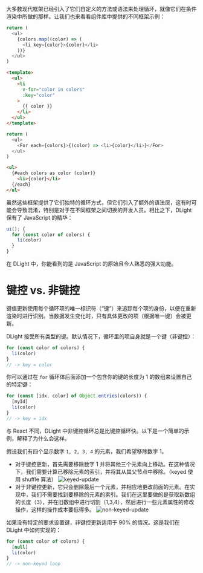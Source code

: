 大多数现代框架已经引入了它们自定义的方法或语法来处理循环，就像它们在条件渲染中所做的那样。让我们也来看看组件库中提供的不同框架示例：

```js [react]
return (
  <ul>
    {colors.map((color) => (
      <li key={color}>{color}</li>
    ))}
  </ul>
)
```

```html [vue]
<template>
  <ul>
    <li
      v-for="color in colors"
      :key="color"
    >
      {{ color }}
    </li>
  </ul>
</template>
```

```js [solid]
return (
  <ul>
    <For each={colors}>{(color) => <li>{color}</li>}</For>
  </ul>
)
```

```html [svelte]
<ul>
  {#each colors as color (color)}
    <li>{color}</li>
  {/each}
</ul>
```

虽然这些框架提供了它们独特的循环方式，但它们引入了额外的语法层，这有时可能会导致混淆，特别是对于在不同框架之间切换的开发人员。相比之下，DLight 保有了 JavaScript 的精华：

```js [dlight]
ui(); {
  for (const color of colors) {
    li(color)
  }
}
```

在 DLight 中，你能看到的是 JavaScript 的原始且令人熟悉的强大功能。

# 键控 vs. 非键控

键值更新使用每个循环项的唯一标识符（“键”）来追踪每个项的身份，以便在重新渲染时进行识别。当数据发生变化时，只有具体更改的项（根据唯一键）会被更新。

DLight 接受所有类型的键。默认情况下，循环里的项自身就是一个键（非键控）：

```js
for (const color of colors) {
  li(color)
}
// -> key = color
```

你可以通过在 `for` 循环体后面添加一个包含你的键的长度为 1 的数组来设置自己的特定键：

```js
for (const [idx, color] of Object.entries(colors)) { 
  [myId]
  li(color)
}
// -> key = idx
```

与 React 不同，DLight 中非键控循环总是比键控循环快。以下是一个简单的示例，解释了为什么会这样。

假设我们有四个显示数字 `1, 2, 3, 4` 的元素，我们希望移除数字 1。

- 对于键控更新，首先需要移除数字 1 并将其他三个元素向上移动。在这种情况下，我们需要计算已移除元素的索引，并将其从其父节点中移除。（keyed 使用 shuffle 算法）
  ![keyed-update](../../imgs/keyed-update.png "keyed-update")
- 对于非键控更新，它只会删除最后一个元素，并相应地更改前面的元素。在实现中，我们不需要找到要移除的元素的索引。我们在这里要做的是获取新数组的长度（3），并在旧数组中进行切割（1,3,4），然后进行一些元素属性的修改操作，这样的操作成本要低得多。
  ![non-keyed-update](../../imgs/non-keyed-update.png "non-keyed-update")

如果没有特定的要求设置键，非键控更新适用于 90% 的情况。这是我们在 DLight 中如何实现的：

```js
for (const color of colors) { 
  [null]
  li(color)
} 
// -> non-keyed loop
```
